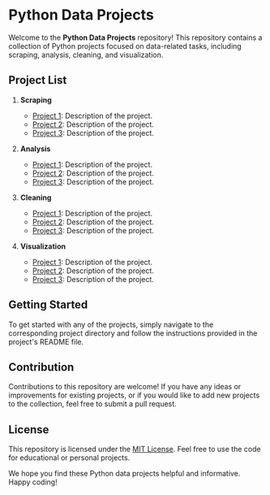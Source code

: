 # Python Data Projects

Welcome to the **Python Data Projects** repository! This repository contains a collection of Python projects focused on data-related tasks, including scraping, analysis, cleaning, and visualization.

## Project List

1. **Scraping**
   - [Project 1](scraping/project1): Description of the project.
   - [Project 2](scraping/project2): Description of the project.
   - [Project 3](scraping/project3): Description of the project.

2. **Analysis**
   - [Project 1](analysis/project1): Description of the project.
   - [Project 2](analysis/project2): Description of the project.
   - [Project 3](analysis/project3): Description of the project.

3. **Cleaning**
   - [Project 1](cleaning/project1): Description of the project.
   - [Project 2](cleaning/project2): Description of the project.
   - [Project 3](cleaning/project3): Description of the project.

4. **Visualization**
   - [Project 1](visualization/project1): Description of the project.
   - [Project 2](visualization/project2): Description of the project.
   - [Project 3](visualization/project3): Description of the project.

## Getting Started

To get started with any of the projects, simply navigate to the corresponding project directory and follow the instructions provided in the project's README file.

## Contribution

Contributions to this repository are welcome! If you have any ideas or improvements for existing projects, or if you would like to add new projects to the collection, feel free to submit a pull request.

## License

This repository is licensed under the [MIT License](LICENSE). Feel free to use the code for educational or personal projects.

We hope you find these Python data projects helpful and informative. Happy coding!

